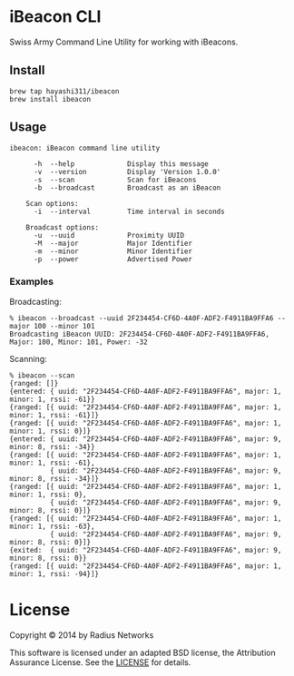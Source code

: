 # iBeacon CLI

Swiss Army Command Line Utility for working with iBeacons.

## Install

```
brew tap hayashi311/ibeacon
brew install ibeacon
```

## Usage

```
ibeacon: iBeacon command line utility

      -h  --help             Display this message
      -v  --version          Display 'Version 1.0.0'
      -s  --scan             Scan for iBeacons
      -b  --broadcast        Broadcast as an iBeacon

    Scan options:
      -i  --interval         Time interval in seconds

    Broadcast options:
      -u  --uuid             Proximity UUID
      -M  --major            Major Identifier
      -m  --minor            Minor Identifier
      -p  --power            Advertised Power
```


### Examples

Broadcasting:

```
% ibeacon --broadcast --uuid 2F234454-CF6D-4A0F-ADF2-F4911BA9FFA6 --major 100 --minor 101
Broadcasting iBeacon UUID: 2F234454-CF6D-4A0F-ADF2-F4911BA9FFA6, Major: 100, Minor: 101, Power: -32
```

Scanning:

```
% ibeacon --scan
{ranged: []}
{entered: { uuid: "2F234454-CF6D-4A0F-ADF2-F4911BA9FFA6", major: 1, minor: 1, rssi: -61}}
{ranged: [{ uuid: "2F234454-CF6D-4A0F-ADF2-F4911BA9FFA6", major: 1, minor: 1, rssi: -61}]}
{ranged: [{ uuid: "2F234454-CF6D-4A0F-ADF2-F4911BA9FFA6", major: 1, minor: 1, rssi: 0}]}
{entered: { uuid: "2F234454-CF6D-4A0F-ADF2-F4911BA9FFA6", major: 9, minor: 8, rssi: -34}}
{ranged: [{ uuid: "2F234454-CF6D-4A0F-ADF2-F4911BA9FFA6", major: 1, minor: 1, rssi: -61},
          { uuid: "2F234454-CF6D-4A0F-ADF2-F4911BA9FFA6", major: 9, minor: 8, rssi: -34}]}
{ranged: [{ uuid: "2F234454-CF6D-4A0F-ADF2-F4911BA9FFA6", major: 1, minor: 1, rssi: 0},
          { uuid: "2F234454-CF6D-4A0F-ADF2-F4911BA9FFA6", major: 9, minor: 8, rssi: 0}]}
{ranged: [{ uuid: "2F234454-CF6D-4A0F-ADF2-F4911BA9FFA6", major: 1, minor: 1, rssi: -63},
          { uuid: "2F234454-CF6D-4A0F-ADF2-F4911BA9FFA6", major: 9, minor: 8, rssi: 0}]}
{exited:  { uuid: "2F234454-CF6D-4A0F-ADF2-F4911BA9FFA6", major: 9, minor: 8, rssi: 0}}
{ranged: [{ uuid: "2F234454-CF6D-4A0F-ADF2-F4911BA9FFA6", major: 1, minor: 1, rssi: -94}]}
```

# License

Copyright &copy; 2014 by Radius Networks

This software is licensed under an adapted BSD license, the Attribution Assurance License.  See the [LICENSE](LICENSE) for details.
